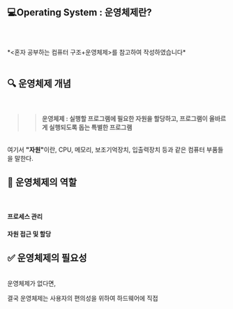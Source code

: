 :computer:<strong>Operating System : 운영체제란?</strong>
<br>
<br>
---
<br>
*<혼자 공부하는 컴퓨터 구조+운영체제>를 참고하여 작성하였습니다*
<br>
<br>

🔍 운영체제 개념
---
<br>

>> **운영체제 : 실행할 프로그램에 필요한 자원을 할당하고, 프로그램이 올바르게 실행되도록 돕는 특별한 프로그램**
<br>
여기서 <strong>"자원"</strong>이란, CPU, 메모리, 보조기억장치, 입출력장치 등과 같은 컴퓨터 부품들을 말한다.



🔑 운영체제의 역할
---
<br>
<h4>프로세스 관리</h4>

<h4>자원 접근 및 할당</h4>

:white_check_mark: 운영체제의 필요성
---
<br>
운영체제가 없다면, 

결국 운영체제는 사용자의 편의성을 위하여 하드웨어에 직접 


